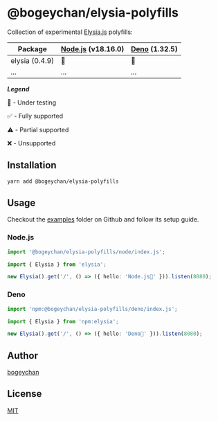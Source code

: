 # @bogeychan/elysia-polyfills

Collection of experimental [Elysia.js](https://elysiajs.com) polyfills:

| Package        | [Node.js](https://nodejs.org) (v18.16.0) | [Deno](https://deno.land) (1.32.5) |
| -------------- | ---------------------------------------- | ---------------------------------- |
| elysia (0.4.9) | 🔬                                       | 🔬                                 |
| ...            | ...                                      | ...                                |

**_Legend_**

🔬 - Under testing

✅ - Fully supported

⚠️ - Partial supported

❌ - Unsupported

## Installation

```bash
yarn add @bogeychan/elysia-polyfills
```

## Usage

Checkout the [examples](./examples) folder on Github and follow its setup guide.

### Node.js

```ts
import '@bogeychan/elysia-polyfills/node/index.js';

import { Elysia } from 'elysia';

new Elysia().get('/', () => ({ hello: 'Node.js👋' })).listen(8080);
```

### Deno

```ts
import 'npm:@bogeychan/elysia-polyfills/deno/index.js';

import { Elysia } from 'npm:elysia';

new Elysia().get('/', () => ({ hello: 'Deno👋' })).listen(8080);
```

## Author

[bogeychan](https://github.com/bogeychan)

## License

[MIT](LICENSE)
